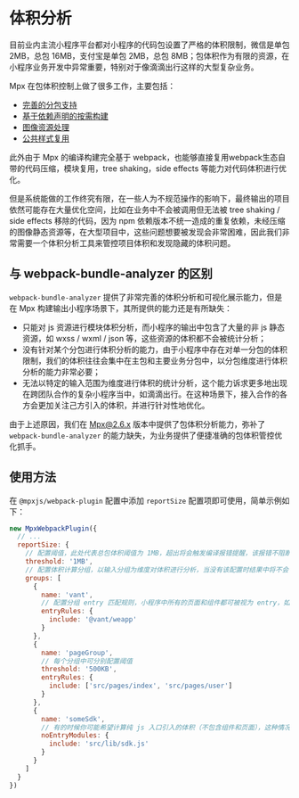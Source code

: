 # 体积分析

目前业内主流小程序平台都对小程序的代码包设置了严格的体积限制，微信是单包 2MB，总包 16MB，支付宝是单包 2MB，总包 8MB；包体积作为有限的资源，在小程序业务开发中异常重要，特别对于像滴滴出行这样的大型复杂业务。

Mpx 在包体积控制上做了很多工作，主要包括：
* [完善的分包支持](./subpackage.md#分包)
* [基于依赖声明的按需构建](./npm.md)
* [图像资源处理](./image-process.md)
* [公共样式复用](../basic/css.md#公共样式复用)

此外由于 Mpx 的编译构建完全基于 webpack，也能够直接复用webpack生态自带的代码压缩，模块复用，tree shaking，side effects 等能力对代码体积进行优化。

但是系统能做的工作终究有限，在一些人为不规范操作的影响下，最终输出的项目依然可能存在大量优化空间，比如在业务中不会被调用但无法被 tree shaking / side effects 移除的代码，因为 npm 依赖版本不统一造成的重复依赖，未经压缩的图像静态资源等，在大型项目中，这些问题想要被发现会非常困难，因此我们非常需要一个体积分析工具来管控项目体积和发现隐藏的体积问题。

## 与 webpack-bundle-analyzer 的区别

`webpack-bundle-analyzer` 提供了非常完善的体积分析和可视化展示能力，但是在 Mpx 构建输出小程序场景下，其所提供的能力还是有所缺失：
* 只能对 js 资源进行模块体积分析，而小程序的输出中包含了大量的非 js 静态资源，如 wxss / wxml / json 等，这些资源的体积都不会被统计分析；
* 没有针对某个分包进行体积分析的能力，由于小程序中存在对单一分包的体积限制，我们的体积往往会集中在主包和主要业务分包中，以分包维度进行体积分析的能力非常必要；
* 无法以特定的输入范围为维度进行体积的统计分析，这个能力诉求更多地出现在跨团队合作的复杂小程序当中，如滴滴出行。在这种场景下，接入合作的各方会更加关注己方引入的体积，并进行针对性地优化。

由于上述原因，我们在 Mpx@2.6.x 版本中提供了包体积分析能力，弥补了 `webpack-bundle-analyzer` 的能力缺失，为业务提供了便捷准确的包体积管控优化抓手。

## 使用方法

在 `@mpxjs/webpack-plugin` 配置中添加 `reportSize` 配置项即可使用，简单示例如下：

```js
new MpxWebpackPlugin({
  // ...
  reportSize: {
    // 配置阈值，此处代表总包体积阈值为 1MB，超出将会触发编译报错提醒，该报错不阻断构建
    threshold: '1MB',
    // 配置体积计算分组，以输入分组为维度对体积进行分析，当没有该配置时结果中将不会包含分组体积信息
    groups: [
      {
        name: 'vant',
        // 配置分组 entry 匹配规则，小程序中所有的页面和组件都可被视为 entry，如下所示的分组配置将计算项目中引入的 vant 组件带来的体积占用
        entryRules: {
          include: '@vant/weapp'
        }
      },
      {
        name: 'pageGroup',
        // 每个分组中可分别配置阈值
        threshold: '500KB',
        entryRules: {
          include: ['src/pages/index', 'src/pages/user']
        }
      },
      {
        name: 'someSdk',
        // 有的时候你可能希望计算纯 js 入口引入的体积（不包含组件和页面），这种情况下需要使用 noEntryModules 配置匹配规则
        noEntryModules: {
          include: 'src/lib/sdk.js'
        }
      }
    ]
  }
})
```



